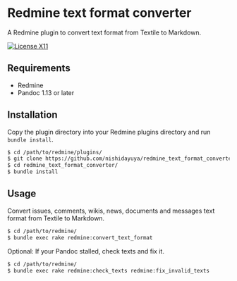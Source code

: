 # Redmine text format converter

A Redmine plugin to convert text format from Textile to Markdown.

[![License X11](https://img.shields.io/badge/license-X11-brightgreen.svg)](https://raw.githubusercontent.com/nishidayuya/redmine_text_format_converter/master/LICENSE.txt)

## Requirements

* Redmine
* Pandoc 1.13 or later

## Installation

Copy the plugin directory into your Redmine plugins directory and run `bundle install`.

```sh
$ cd /path/to/redmine/plugins/
$ git clone https://github.com/nishidayuya/redmine_text_format_converter.git
$ cd redmine_text_format_converter/
$ bundle install
```

## Usage

Convert issues, comments, wikis, news, documents and messages text format from Textile to Markdown.

```sh
$ cd /path/to/redmine/
$ bundle exec rake redmine:convert_text_format
```

Optional: If your Pandoc stalled, check texts and fix it.

```sh
$ cd /path/to/redmine/
$ bundle exec rake redmine:check_texts redmine:fix_invalid_texts
```
